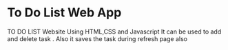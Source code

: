 # To Do List Web App
TO DO LIST Website Using HTML,CSS and Javascript
It can be used to add and delete task . Also it saves the task during refresh page also
